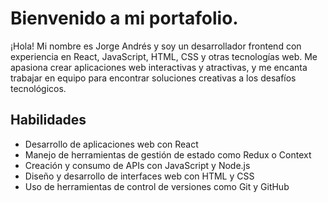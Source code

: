 # Bienvenido a mi portafolio.

¡Hola! Mi nombre es Jorge Andrés y soy un desarrollador frontend con experiencia en React, JavaScript, HTML, CSS y otras tecnologías web. Me apasiona crear aplicaciones web interactivas y atractivas, y me encanta trabajar en equipo para encontrar soluciones creativas a los desafíos tecnológicos.


## Habilidades

- Desarrollo de aplicaciones web con React
- Manejo de herramientas de gestión de estado como Redux o Context
- Creación y consumo de APIs con JavaScript y Node.js
- Diseño y desarrollo de interfaces web con HTML y CSS
- Uso de herramientas de control de versiones como Git y GitHub



